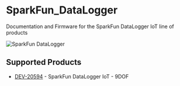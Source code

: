 # SparkFun_DataLogger
Documentation and Firmware for the SparkFun DataLogger IoT line of products


![SparkFun DataLogger](https://github.com/sparkfun/SparkFun_DataLogger/blob/main/docs/img/datalogger_banner.png "SparkFun DataLogger")



## Supported Products

* [DEV-20594](https://www.sparkfun.com/products/20594) - SparkFun DataLogger IoT - 9DOF